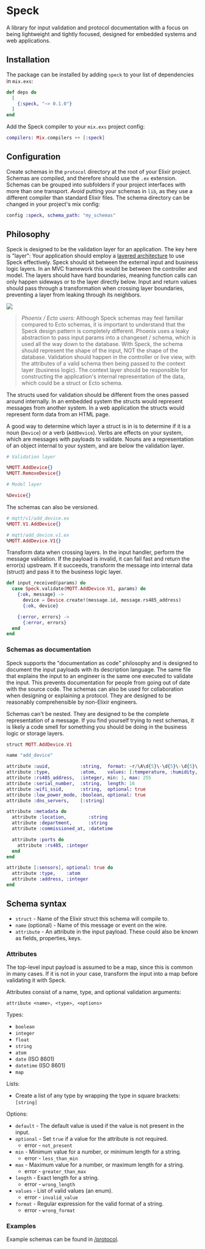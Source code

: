 # Speck

A library for input validation and protocol documentation with a focus on being lightweight and tightly focused, designed for embedded systems and web applications.

## Installation

The package can be installed by adding `speck` to your list of dependencies
in `mix.exs`:

```elixir
def deps do
  [
    {:speck, "~> 0.1.0"}
  ]
end
```

Add the Speck compiler to your `mix.exs` project config:

```elixir
compilers: Mix.compilers ++ [:speck]
```

## Configuration

Create schemas in the `protocol` directory at the root of your Elixir project. Schemas are compiled, and therefore should use the `.ex` extension. Schemas can be grouped into subfolders if your project interfaces with more than one transport. _Avoid_ putting your schemas in `lib`, as they use a different compiler than standard Elixir files. The schema directory can be changed in your project's mix config:

```elixir
config :speck, schema_path: "my_schemas"
```

## Philosophy

Speck is designed to be the validation layer for an application. The key here is "layer": Your application should employ a [layered architecture](https://www.oreilly.com/library/view/software-architecture-patterns/9781491971437/ch01.html) to use Speck effectively. Speck should sit between the external input and business logic layers. In an MVC framework this would be between the controller and model. The layers should have hard boundaries, meaning function calls can only happen sideways or to the layer directly below. Input and return values should pass through a transformation when crossing layer boundaries, preventing a layer from leaking through its neighbors.

![](assets/architecture.png)

> _Phoenix / Ecto users:_ Although Speck schemas may feel familiar compared to Ecto schemas, it is important to understand that the Speck design pattern is completely different. Phoenix uses a leaky abstraction to pass input params into a changeset / schema, which is used all the way down to the database. With Speck, the schema should represent the shape of the input, NOT the shape of the database. Validation should happen in the controller or live view, with the attributes of a valid schema then being passed to the context layer (business logic). The context layer should be responsible for constructing the application's internal representation of the data, which could be a struct or Ecto schema.

The structs used for validation should be different from the ones passed around internally. In an embedded system the structs would represent messages from another system. In a web application the structs would represent form data from an HTML page.

A good way to determine which layer a struct is in is to determine if it is a noun (`Device`) or a verb (`AddDevice`). Verbs are effects on your system, which are messages with payloads to validate. Nouns are a representation of an object internal to your system, and are below the validation layer.

```elixir
# Validation layer

%MQTT.AddDevice{}
%MQTT.RemoveDevice{}

# Model layer

%Device{}
```

The schemas can also be versioned.

```elixir
# mqtt/v1/add_device.ex
%MQTT.V1.AddDevice{}

# mqtt/add_device.v1.ex
%MQTT.AddDevice.V1{}
```

Transform data when crossing layers. In the input handler, perform the message validation. If the payload is invalid, it can fail fast and return the error(s) upstream. If it succeeds, transform the message into internal data (struct) and pass it to the business logic layer.

```elixir
def input_received(params) do
  case Speck.validate(MQTT.AddDevice.V1, params) do
    {:ok, message} ->
      device = Device.create!(message.id, message.rs485_address)
      {:ok, device}

    {:error, errors} ->
      {:error, errors}
  end
end
```

### Schemas as documentation

Speck supports the "documentation as code" philosophy and is designed to document the input payloads with its description language. The same file that explains the input to an engineer is the same one executed to validate the input. This prevents documentation for people from going out of date with the source code. The schemas can also be used for collaboration when designing or explaining a protocol. They are designed to be reasonably comprehensible by non-Elixir engineers.

Schemas can't be nested. They are designed to be the complete representation of a message. If you find yourself trying to nest schemas, it is likely a code smell for something you should be doing in the business logic or storage layers.

```elixir
struct MQTT.AddDevice.V1

name "add_device"

attribute :uuid,           :string,  format: ~r/\A\d{5}\-\d{5}\-\d{5}\-\d{5}\-\d{5}\z/
attribute :type,           :atom,    values: [:temperature, :humidity, :air_quality]
attribute :rs485_address,  :integer, min: 1, max: 255
attribute :serial_number,  :string,  length: 16
attribute :wifi_ssid,      :string,  optional: true
attribute :low_power_mode, :boolean, optional: true
attribute :dns_servers,    [:string]

attribute :metadata do
  attribute :location,        :string
  attribute :department,      :string
  attribute :commissioned_at, :datetime

  attribute :ports do
    attribute :rs485, :integer
  end
end

attribute [:sensors], optional: true do
  attribute :type,    :atom
  attribute :address, :integer
end
```

## Schema syntax

- `struct` - Name of the Elixir struct this schema will compile to.
- `name` (optional) - Name of this message or event on the wire.
- `attribute` - An attribute in the input payload. These could also be known as fields, properties, keys.

### Attributes

The top-level input payload is assumed to be a map, since this is common in many cases. If it is not in your case, transform the input into a map before validating it with Speck.

Attributes consist of a name, type, and optional validation arguments:

```text
attribute <name>, <type>, <options>
```

Types:
- `boolean`
- `integer`
- `float`
- `string`
- `atom`
- `date` (ISO 8601)
- `datetime` (ISO 8601)
- `map`

Lists:
- Create a list of any type by wrapping the type in square brackets: `[string]`

Options:
- `default` - The default value is used if the value is not present in the input.
- `optional` - Set `true` if a value for the attribute is not required.
  - error - `not_present`
- `min` - Minimum value for a number, or minimum length for a string.
  - error - `less_than_min`
- `max` - Maximum value for a number, or maximum length for a string.
  - error - `greater_than_max`
- `length` - Exact length for a string.
  - error - `wrong_length`
- `values` - List of valid values (an enum).
  - error - `invalid_value`
- `format` - Regular expression for the valid format of a string.
  - error - `wrong_format`

### Examples

Example schemas can be found in [/protocol](https://github.com/amclain/speck/tree/main/protocol).
